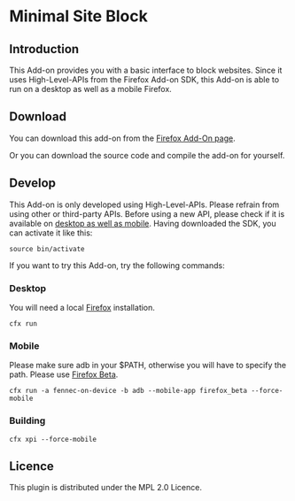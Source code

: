 # Minimal Site Block

## Introduction

This Add-on provides you with a basic interface to block websites. Since it uses High-Level-APIs from the Firefox Add-on SDK, this Add-on is able to run on a desktop as well as a mobile Firefox.

## Download

You can download this add-on from the [Firefox Add-On page](https://addons.mozilla.org/firefox/addon/minimal-site-block/).

Or you can download the source code and compile the add-on for yourself.

## Develop

This Add-on is only developed using High-Level-APIs. Please refrain from using other or third-party APIs. Before using a new API, please check if it is available on [desktop as well as mobile](https://developer.mozilla.org/en-US/Add-ons/SDK/Tutorials/Mobile_development).
Having downloaded the SDK, you can activate it like this:

    source bin/activate

If you want to try this Add-on, try the following commands:

### Desktop

You will need a local [Firefox](https://www.mozilla.org/firefox) installation.

    cfx run

### Mobile

Please make sure adb in your $PATH, otherwise you will have to specify the path. Please use [Firefox Beta](https://play.google.com/store/apps/details?id=org.mozilla.firefox_beta).

    cfx run -a fennec-on-device -b adb --mobile-app firefox_beta --force-mobile

### Building

    cfx xpi --force-mobile

## Licence

This plugin is distributed under the MPL 2.0 Licence.
